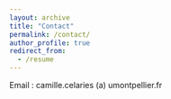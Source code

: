 ```yaml
---
layout: archive
title: "Contact"
permalink: /contact/
author_profile: true
redirect_from:
  - /resume
---
```


Email : camille.celaries (a) umontpellier.fr
